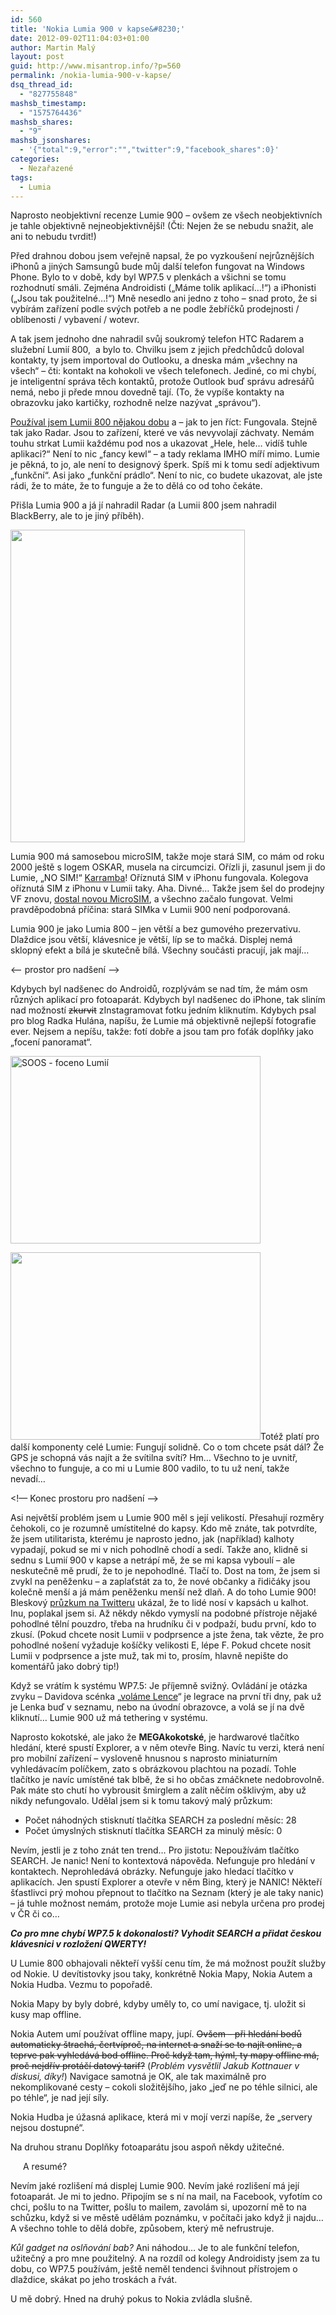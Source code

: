 ```yaml
---
id: 560
title: 'Nokia Lumia 900 v kapse&#8230;'
date: 2012-09-02T11:04:03+01:00
author: Martin Malý
layout: post
guid: http://www.misantrop.info/?p=560
permalink: /nokia-lumia-900-v-kapse/
dsq_thread_id:
  - "827755848"
mashsb_timestamp:
  - "1575764436"
mashsb_shares:
  - "9"
mashsb_jsonshares:
  - '{"total":9,"error":"","twitter":9,"facebook_shares":0}'
categories:
  - Nezařazené
tags:
  - Lumia
---
```

Naprosto neobjektivní recenze Lumie 900 &#8211; ovšem ze všech neobjektivních je tahle objektivně nejneobjektivnější! (Čti: Nejen že se nebudu snažit, ale ani to nebudu tvrdit!)

<!--more-->

Před drahnou dobou jsem veřejně napsal, že po vyzkoušení nejrůznějších iPhonů a jiných Samsungů bude můj další telefon fungovat na Windows Phone. Bylo to v době, kdy byl WP7.5 v plenkách a všichni se tomu rozhodnutí smáli. Zejména Androidisti (&#8222;Máme tolik aplikací&#8230;!&#8220;) a iPhonisti (&#8222;Jsou tak použitelné&#8230;!&#8220;) Mně nesedlo ani jedno z toho &#8211; snad proto, že si vybírám zařízení podle svých potřeb a ne podle žebříčků prodejnosti / oblíbenosti / vybavení / wotevr.

A tak jsem jednoho dne nahradil svůj soukromý telefon HTC Radarem a služební Lumií 800,  a bylo to. Chvilku jsem z jejich předchůdců doloval kontakty, ty jsem importoval do Outlooku, a dneska mám &#8222;všechny na všech&#8220; &#8211; čti: kontakt na kohokoli ve všech telefonech. Jediné, co mi chybí, je inteligentní správa těch kontaktů, protože Outlook buď správu adresářů nemá, nebo ji přede mnou dovedně tají. (To, že vypíše kontakty na obrazovku jako kartičky, rozhodně nelze nazývat &#8222;správou&#8220;).

[Používal jsem Lumii 800 nějakou dobu](http://www.misantrop.info/proc-si-koupit-lumii-800/) a &#8211; jak to jen říct: Fungovala. Stejně tak jako Radar. Jsou to zařízení, které ve vás nevyvolají záchvaty. Nemám touhu strkat Lumii každému pod nos a ukazovat &#8222;Hele, hele&#8230; vidíš tuhle aplikaci?&#8220; Není to nic &#8222;fancy kewl&#8220; &#8211; a tady reklama IMHO míří mimo. Lumie je pěkná, to jo, ale není to designový šperk. Spíš mi k tomu sedí adjektivum &#8222;funkční&#8220;. Asi jako &#8222;funkční prádlo&#8220;. Není to nic, co budete ukazovat, ale jste rádi, že to máte, že to funguje a že to dělá co od toho čekáte.

Přišla Lumia 900 a já jí nahradil Radar (a Lumii 800 jsem nahradil BlackBerry, ale to je jiný příběh).

<a href="http://www.misantrop.info/?attachment_id=564" rel="attachment wp-att-564"><img class="aligncenter size-medium wp-image-564" title="WP_000176" src="http://www.misantrop.info/wp-content/uploads/2012/10/WP_000176-375x500.jpg" alt="" width="375" height="500" /></a>

Lumia 900 má samosebou microSIM, takže moje stará SIM, co mám od roku 2000 ještě s logem OSKAR, musela na circumcizi. Ořízli ji, zasunul jsem ji do Lumie, &#8222;NO SIM!&#8220; [Karramba](https://twitter.com/adent/status/228086101598953472)! Oříznutá SIM v iPhonu fungovala. Kolegova oříznutá SIM z iPhonu v Lumii taky. Aha. Divné&#8230; Takže jsem šel do prodejny VF znovu, [dostal novou MicroSIM](https://twitter.com/adent/status/228154504896475136), a všechno začalo fungovat. Velmi pravděpodobná příčina: stará SIMka v Lumii 900 není podporovaná.

Lumia 900 je jako Lumia 800 &#8211; jen větší a bez gumového prezervativu. Dlaždice jsou větší, klávesnice je větší, líp se to mačká. Displej nemá sklopný efekt a bílá je skutečně bílá. Všechny součásti pracují, jak mají&#8230;

<&#8212; prostor pro nadšení &#8212;>

Kdybych byl nadšenec do Androidů, rozplývám se nad tím, že mám osm různých aplikací pro fotoaparát. Kdybych byl nadšenec do iPhone, tak sliním nad možností <del>zkurvit</del> zInstagramovat fotku jedním kliknutím. Kdybych psal pro blog Radka Hulána, napíšu, že Lumie má objektivně nejlepší fotografie ever. Nejsem a nepíšu, takže: fotí dobře a jsou tam pro foťák doplňky jako &#8222;focení panoramat&#8220;.

<a href="http://www.misantrop.info/?attachment_id=562" rel="attachment wp-att-562"><img class="aligncenter size-full wp-image-562" title="WP_000134" src="http://www.misantrop.info/wp-content/uploads/2012/10/WP_000134.jpg" alt="SOOS - foceno Lumií" width="400" height="300" /></a>

<a href="http://www.misantrop.info/?attachment_id=563" rel="attachment wp-att-563"><img class="aligncenter size-full wp-image-563" title="WP_000128" src="http://www.misantrop.info/wp-content/uploads/2012/10/WP_000128.jpg" alt="" width="400" height="300" /></a>Totéž platí pro další komponenty celé Lumie: Fungují solidně. Co o tom chcete psát dál? Že GPS je schopná vás najít a že svítilna svítí? Hm&#8230; Všechno to je uvnitř, všechno to funguje, a co mi u Lumie 800 vadilo, to tu už není, takže nevadí&#8230;

<!&#8212; Konec prostoru pro nadšení &#8212;>

Asi největší problém jsem u Lumie 900 měl s její velikostí. Přesahují rozměry čehokoli, co je rozumně umístitelné do kapsy. Kdo mě znáte, tak potvrdíte, že jsem utilitarista, kterému je naprosto jedno, jak (například) kalhoty vypadají, pokud se mi v nich pohodlně chodí a sedí. Takže ano, klidně si sednu s Lumií 900 v kapse a netrápí mě, že se mi kapsa vyboulí &#8211; ale neskutečně mě prudí, že to je nepohodlné. Tlačí to. Dost na tom, že jsem si zvykl na peněženku &#8211; a zaplaťstát za to, že nové občanky a řidičáky jsou kolečně menší a já mám peněženku menší než dlaň. A do toho Lumie 900! Bleskový [průzkum na Twitteru](https://twitter.com/adent/status/227745427896807425) ukázal, že to lidé nosí v kapsách u kalhot. Inu, poplakal jsem si. Až někdy někdo vymyslí na podobné přístroje nějaké pohodlné tělní pouzdro, třeba na hrudníku či v podpaží, budu první, kdo to zkusí. (Pokud chcete nosit Lumii v podprsence a jste žena, tak vězte, že pro pohodlné nošení vyžaduje košíčky velikosti E, lépe F. Pokud chcete nosit Lumii v podprsence a jste muž, tak mi to, prosím, hlavně nepište do komentářů jako dobrý tip!)

Když se vrátím k systému WP7.5: Je příjemně svižný. Ovládání je otázka zvyku &#8211; Davidova scénka &#8222;[voláme Lence](http://www.latrine.cz/windows-phone-dil-1-volani-lence)&#8220; je legrace na první tři dny, pak už je Lenka buď v seznamu, nebo na úvodní obrazovce, a volá se jí na dvě kliknutí&#8230; Lumie 900 už má tethering v systému.

Naprosto kokotské, ale jako že **MEGAkokotské**, je hardwarové tlačítko hledání, které spustí Explorer, a v něm otevře Bing. Navíc tu verzi, která není pro mobilní zařízení &#8211; vysloveně hnusnou s naprosto miniaturním vyhledávacím políčkem, zato s obrázkovou plachtou na pozadí. Tohle tlačítko je navíc umístěné tak blbě, že si ho občas zmáčknete nedobrovolně. Pak máte sto chutí ho vybrousit šmirglem a zalít něčím ošklivým, aby už nikdy nefungovalo. Udělal jsem si k tomu takový malý průzkum:

  * Počet náhodných stisknutí tlačítka SEARCH za poslední měsíc: 28
  * Počet úmyslných stisknutí tlačítka SEARCH za minulý měsíc: 0

Nevím, jestli je z toho znát ten trend&#8230; Pro jistotu: Nepoužívám tlačítko SEARCH. Je nanic! Není to kontextová nápověda. Nefunguje pro hledání v kontaktech. Neprohledává obrázky. Nefunguje jako hledací tlačítko v aplikacích. Jen spustí Explorer a otevře v něm Bing, který je NANIC! Někteří šťastlivci prý mohou přepnout to tlačítko na Seznam (který je ale taky nanic) &#8211; já tuhle možnost nemám, protože moje Lumie asi nebyla určena pro prodej v ČR či co&#8230;

_**Co pro mne chybí WP7.5 k dokonalosti? Vyhodit SEARCH a přidat českou klávesnici v rozložení QWERTY!**_

U Lumie 800 obhajovali někteří vyšší cenu tím, že má možnost použít služby od Nokie. U devítistovky jsou taky, konkrétně Nokia Mapy, Nokia Autem a Nokia Hudba. Vezmu to popořadě.

Nokia Mapy by byly dobré, kdyby uměly to, co umí navigace, tj. uložit si kusy map offline.

Nokia Autem umí používat offline mapy, jupí. <del>Ovšem &#8211; při hledání bodů automaticky štrachá, čertvíproč, na internet a snaží se to najít online, a teprve pak vyhledává bod offline. Proč když tam, hýml, ty mapy offline má, proč nejdřív protáčí datový tarif?</del> (_Problém vysvětlil Jakub Kottnauer v diskusi, díky!_) Navigace samotná je OK, ale tak maximálně pro nekomplikované cesty &#8211; cokoli složitějšího, jako &#8222;jeď ne po téhle silnici, ale po téhle&#8220;, je nad její síly.

Nokia Hudba je úžasná aplikace, která mi v mojí verzi napíše, že &#8222;servery nejsou dostupné&#8220;.

Na druhou stranu Doplňky fotoaparátu jsou aspoň někdy užitečné.

<div style="float:left; margin:10px">
</div>

A resumé?

Nevím jaké rozlišení má displej Lumie 900. Nevím jaké rozlišení má její fotoaparát. Je mi to jedno. Připojím se s ní na mail, na Facebook, vyfotím co chci, pošlu to na Twitter, pošlu to mailem, zavolám si, upozorní mě to na schůzku, když si ve městě udělám poznámku, v počítači jako když ji najdu&#8230; A všechno tohle to dělá dobře, způsobem, který mě nefrustruje.

_Kůl gadget na oslňování bab?_ Ani náhodou&#8230; Je to ale funkční telefon, užitečný a pro mne použitelný. A na rozdíl od kolegy Androidisty jsem za tu dobu, co WP7.5 používám, ještě neměl tendenci švihnout přístrojem o dlaždice, skákat po jeho troskách a řvát.

U mě dobrý. Hned na druhý pokus to Nokia zvládla slušně.